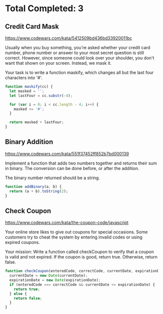 # Total Completed: 3

## Credit Card Mask

https://www.codewars.com/kata/5412509bd436bd33920011bc

Usually when you buy something, you're asked whether your credit card number, phone number or answer to your most secret question is still correct. However, since someone could look over your shoulder, you don't want that shown on your screen. Instead, we mask it.

Your task is to write a function maskify, which changes all but the last four characters into '#'.

```javascript
function maskify(cc) {
  let masked = '';
  let lastFour = cc.substr(-4);

  for (var i = 0; i < cc.length - 4; i++) {
    masked += '#';
  }

  return masked + lastFour;
}
```

## Binary Addition

https://www.codewars.com/kata/551f37452ff852b7bd000139

Implement a function that adds two numbers together and returns their sum in binary. The conversion can be done before, or after the addition.

The binary number returned should be a string.

```javascript
function addBinary(a, b) {
  return (a + b).toString(2);
}
```

## Check Coupon

https://www.codewars.com/kata/the-coupon-code/javascript

Your online store likes to give out coupons for special occasions. Some customers try to cheat the system by entering invalid codes or using expired coupons.

Your mission:
Write a function called checkCoupon to verify that a coupon is valid and not expired. If the coupon is good, return true. Otherwise, return false.

```javascript
function checkCoupon(enteredCode, correctCode, currentDate, expirationDate) {
  currentDate = new Date(currentDate);
  expirationDate = new Date(expirationDate);
  if (enteredCode === correctCode && currentDate <= expirationDate) {
    return true;
  } else {
    return false;
  }
}
```
